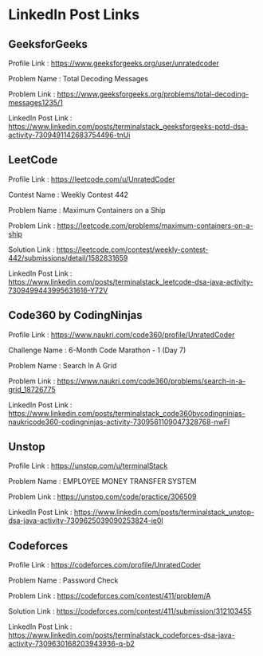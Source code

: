# LinkedIn Post Links

## GeeksforGeeks

Profile Link : https://www.geeksforgeeks.org/user/unratedcoder

Problem Name : Total Decoding Messages

Problem Link : https://www.geeksforgeeks.org/problems/total-decoding-messages1235/1

LinkedIn Post Link : https://www.linkedin.com/posts/terminalstack_geeksforgeeks-potd-dsa-activity-7309491142683754496-tnUi

## LeetCode

Profile Link : https://leetcode.com/u/UnratedCoder

Contest Name : Weekly Contest 442

Problem Name : Maximum Containers on a Ship

Problem Link : https://leetcode.com/problems/maximum-containers-on-a-ship

Solution Link : https://leetcode.com/contest/weekly-contest-442/submissions/detail/1582831659

LinkedIn Post Link : https://www.linkedin.com/posts/terminalstack_leetcode-dsa-java-activity-7309499443995631616-Y72V

## Code360 by CodingNinjas

Profile Link : https://www.naukri.com/code360/profile/UnratedCoder

Challenge Name : 6-Month Code Marathon - 1 (Day 7)

Problem Name : Search In A Grid

Problem Link : https://www.naukri.com/code360/problems/search-in-a-grid_18726775

LinkedIn Post Link : https://www.linkedin.com/posts/terminalstack_code360bycodingninjas-naukricode360-codingninjas-activity-7309561109047328768-nwFl

## Unstop

Profile Link : https://unstop.com/u/terminalStack

Problem Name : EMPLOYEE MONEY TRANSFER SYSTEM

Problem Link : https://unstop.com/code/practice/306509

LinkedIn Post Link : https://www.linkedin.com/posts/terminalstack_unstop-dsa-java-activity-7309625039090253824-ie0l

## Codeforces

Profile Link : https://codeforces.com/profile/UnratedCoder

Problem Name : Password Check

Problem Link : https://codeforces.com/contest/411/problem/A

Solution Link : https://codeforces.com/contest/411/submission/312103455

LinkedIn Post Link : https://www.linkedin.com/posts/terminalstack_codeforces-dsa-java-activity-7309630168203943936-q-b2
